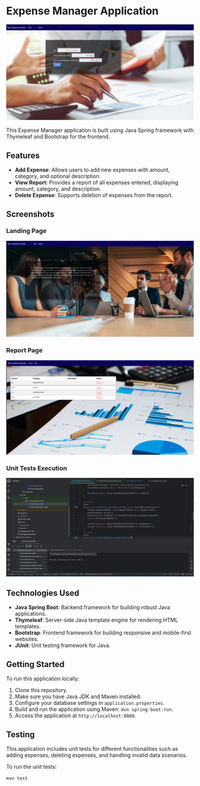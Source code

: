 # Expense Manager Application

![FinancialFriendApp](https://github.com/amadejsky/Resources/blob/main/Mockup/FinancialFriendApp.png?raw=true)

This Expense Manager application is built using Java Spring framework with Thymeleaf and Bootstrap for the frontend.

## Features

- **Add Expense**: Allows users to add new expenses with amount, category, and optional description.
- **View Report**: Provides a report of all expenses entered, displaying amount, category, and description.
- **Delete Expense**: Supports deletion of expenses from the report.

## Screenshots

### Landing Page
![FinancialFriendLandingPage](https://github.com/amadejsky/Resources/blob/main/Mockup/FinancialFriendLandingPage.png?raw=true)

### Report Page
![FinancialFriendReport](https://github.com/amadejsky/Resources/blob/main/Mockup/FinancialFriendReport.png?raw=true)

### Unit Tests Execution
![FinancialFriendUnitTests](https://github.com/amadejsky/Resources/blob/main/Mockup/FinancialFriendUnitTests.png?raw=true)

## Technologies Used

- **Java Spring Boot**: Backend framework for building robust Java applications.
- **Thymeleaf**: Server-side Java template engine for rendering HTML templates.
- **Bootstrap**: Frontend framework for building responsive and mobile-first websites.
- **JUnit**: Unit testing framework for Java.

## Getting Started

To run this application locally:

1. Clone this repository.
2. Make sure you have Java JDK and Maven installed.
3. Configure your database settings in `application.properties`.
4. Build and run the application using Maven: `mvn spring-boot:run`.
5. Access the application at `http://localhost:8080`.

## Testing

This application includes unit tests for different functionalities such as adding expenses, deleting expenses, and handling invalid data scenarios.

To run the unit tests:

```bash
mvn test
